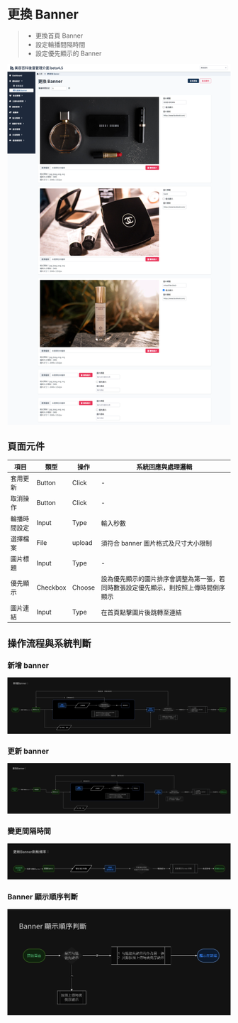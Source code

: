# 更換 Banner
> - 更換首頁 Banner
> - 設定輪播間隔時間
> - 設定優先顯示的 Banner

![畫面示意](asset/banner-setting.png)


## 頁面元件

| 項目 | 類型 | 操作 | 系統回應與處理邏輯 |
| --- | --- | --- | --- |
| 套用更新 | Button | Click | - |
| 取消操作 | Button | Click | - |
| 輪播時間設定 | Input | Type | 輸入秒數 |
| 選擇檔案 | File | upload | 須符合 banner 圖片格式及尺寸大小限制 |
| 圖片標題 | Input | Type | - |
| 優先顯示 | Checkbox | Choose | 設為優先顯示的圖片排序會調整為第一張，若同時數張設定優先顯示，則按照上傳時間倒序顯示 |
| 圖片連結 | Input | Type | 在首頁點擊圖片後跳轉至連結 |


## 操作流程與系統判斷

### 新增 banner
![新增banner](asset/add-banner-flow.png)

### 更新 banner
![更新banner](asset/change-bannner-flow.png)

### 變更間隔時間
![變更間隔時間](asset/refresh-banner-time.png)

### Banner 顯示順序判斷
![判斷顯示順序](asset/banner-order-flow.png)

